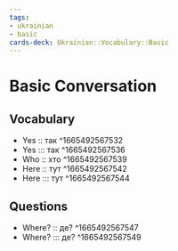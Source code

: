 ```yaml
---
tags:
- ukrainian
- basic
cards-deck: Ukrainian::Vocabulary::Basic
---
```

# Basic Conversation

## Vocabulary
- Yes :: так ^1665492567532
- Yes ::: так ^1665492567536
- Who :: хто ^1665492567539
- Here :: тут ^1665492567542
- Here ::: тут ^1665492567544

## Questions
- Where? :: де? ^1665492567547
- Where? ::: де? ^1665492567549
